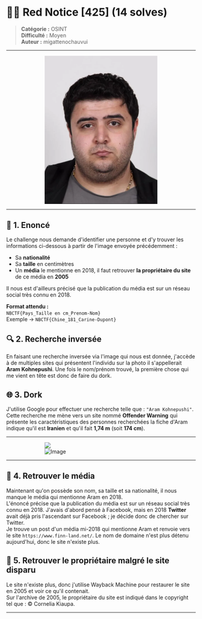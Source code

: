 # 🕵️‍♂️ Red Notice [425] (14 solves)

> **Catégorie :** OSINT  
> **Difficulté :** Moyen  
> **Auteur :** migattenochauvui

---

<img src="https://raw.githubusercontent.com/Raytoou/nbctf/main/osint/images/wanted.jpg" alt="Image" width="300" style="display:block;margin:auto"/>

---

## 🧩 1. Enoncé

Le challenge nous demande d'identifier une personne et d'y trouver les informations ci-dessous à partir de l'image envoyée précédemment :

- Sa **nationalité**  
- Sa **taille** en centimètres  
- Un **média** le mentionne en 2018, il faut retrouver **la propriétaire du site** de ce média en **2005**

Il nous est d'ailleurs précisé que la publication du média est sur un réseau social très connu en 2018.

**Format attendu :**  
`NBCTF{Pays_Taille en cm_Prenom-Nom}`  
Exemple → `NBCTF{Chine_181_Carine-Dupont}`



## 🔍 2. Recherche inversée

En faisant une recherche inversée via l'image qui nous est donnée, j'accède à de multiples sites qui présentent l'individu sur la photo il s'appellerait **Aram Kohnepushi**. Une fois le nom/prénom trouvé, la première chose qui me vient en tête est donc de faire du dork.



## 🌐 3. Dork

J'utilise Google pour effectuer une recherche telle que : `"Aram Kohnepushi"`.  
Cette recherche me mène vers un site nommé **Offender Warning** qui présente les caractéristiques des personnes recherchées la fiche d'Aram indique qu'il est **Iranien** et qu'il fait **1,74 m** (soit **174 cm**).

---

<img src="https://raw.githubusercontent.com/Raytoou/nbctf/main/osint/images/dork.jpg" width="300" style="display:block;margin:auto"/>
<img src="https://raw.githubusercontent.com/Raytoou/nbctf/main/osint/images/height.jpg" alt="Image" width="300" style="display:block;margin:auto"/>

---

## 🧠 4. Retrouver le média

Maintenant qu'on possède son nom, sa taille et sa nationalité, il nous manque le média qui mentionne Aram en 2018.  
L'énoncé précise que la publication du média est sur un réseau social très connu en 2018. J'avais d'abord pensé à Facebook, mais en 2018 **Twitter** avait déjà pris l'ascendant sur Facebook ; je décide donc de chercher sur Twitter.  
Je trouve un post d'un média mi-2018 qui mentionne Aram et renvoie vers le site `https://www.finn-land.net/`. Le nom de domaine n'est plus détenu aujourd'hui, donc le site n'existe plus.



## 🏁 5. Retrouver le propriétaire malgré le site disparu

Le site n'existe plus, donc j'utilise Wayback Machine pour restaurer le site en 2005 et voir ce qu'il contenait.  
Sur l'archive de 2005, le propriétaire du site est indiqué dans le copyright tel que : © Cornelia Kiaupa.


---
